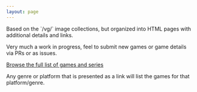 ```yaml
---
layout: page
---
```

<div class="info-box info-box-tag info-box-detail">
<p>Based on the `/vg/` image collections, but organized into HTML pages with additional details and links.</p>
<p>Very much a work in progress, feel to submit new games or game details via PRs or as issues.</p>
<p><a href="games.html">Browse the full list of games and series</a></p>
<p>Any genre or platform that is presented as a link will list the games for that platform/genre.</p>
</div>
